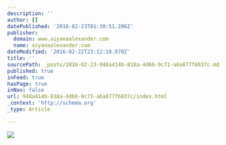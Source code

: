```yaml
---
description: ''
author: []
datePublished: '2016-02-23T01:30:51.206Z'
publisher:
  domain: www.aiyanaalexander.com
  name: aiyanaalexander.com
dateModified: '2016-02-22T23:12:18.870Z'
title: ''
sourcePath: _posts/2016-02-23-948a414b-818a-4d66-9c71-a6a877f6037c.md
published: true
inFeed: true
hasPage: true
inNav: false
url: 948a414b-818a-4d66-9c71-a6a877f6037c/index.html
_context: 'http://schema.org'
_type: Article

---
```

![](http://www.aiyanaalexander.com/wp-content/uploads/benhalicki2012.jpg)